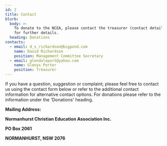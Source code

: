 ```yaml
---
id: 2
title: Contact
blurb:
  body: >-
    To donate to the NCEA, please contact the treasurer (contact details above)
    for further details.
  heading: Donations
contacts:
  - email: d_s_richardson@bigpond.com
    name: David Richardson
    position: Management Committee Secretary
  - email: glendaleport@yahoo.com
    name: Glenys Porter
    position: Treasurer
---
```

If you have a question, suggestion or complaint; please feel free to contact us using the contact form below or refer to the additional contact information for alternative contact options. For donations please refer to the information under the 'Donations' heading.

**Mailing Address:**

**Normanhurst Christian Education Association Inc.**

**PO Box 2061**

**NORMANHURST, NSW 2076**

